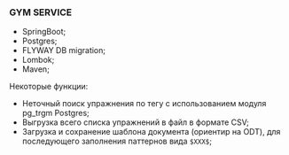 ### GYM SERVICE

* SpringBoot;
* Postgres;
* FLYWAY DB migration;
* Lombok;
* Maven;

Некоторые функции:

* Неточный поиск упражнения по тегу с использованием модуля pg_trgm Postgres;
* Выгрузка всего списка упражнений в файл в формате CSV;
* Загрузка и сохранение шаблона документа (ориентир на ODT), для последующего заполнения паттернов вида `$XXX$`;